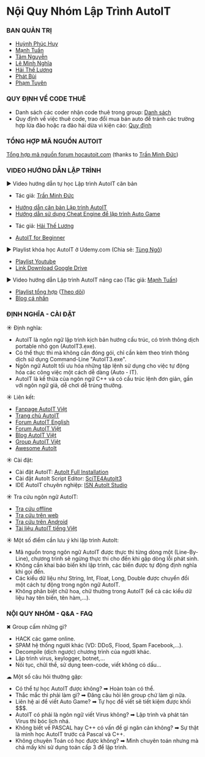 # Nội Quy Nhóm Lập Trình AutoIT

### BAN QUẢN TRỊ

- [Huỳnh Phúc Huy][1]
- [Mạnh Tuấn][2]
- [Tâm Nguyễn][3]
- [Lê Minh Nghĩa][4]
- [Hải Thế Lương][5]
- [Phát Bùi][6]
- [Phạm Tuyên][7]

[1]: https://fb.me/yagarai
[2]: https://fb.me/manhtuan1412
[3]: https://fb.me/iwanna1773
[4]: https://fb.me/endlesslove1998
[5]: https://fb.me/Skyfinally
[6]: https://fb.me/sight.love
[7]: https://fb.me/langtudongnai45

### QUY ĐỊNH VỀ CODE THUÊ

- Danh sách các coder nhận code thuê trong group: [Danh sách](http://autoitvn.com/threads/tong-hop-danh-sach-coder-nhan-code-thue.198/)
- Quy định về việc thuê code, trao đổi mua bán auto để tránh các trường hợp lừa đảo hoặc ra đảo hái dừa vì kiện cáo: [Quy định](https://www.facebook.com/groups/autoitscript/permalink/1873191839572994/)

### TỔNG HỢP MÃ NGUỒN AUTOIT

[Tổng hợp mã nguồn forum hocautoit.com](https://drive.google.com/drive/u/0/folders/0B-12mweFelS-MnRVNzFDWEVyems) (thanks to [Trần Minh Đức](https://fb.me/tmd18116))

### VIDEO HƯỚNG DẪN LẬP TRÌNH

► Video hướng dẫn tự học Lập trình AutoIT căn bản
- Tác giả: [Trần Minh Đức](https://fb.me/tmd18116)
 + [Hướng dẫn căn bản Lập trình AutoIT](http://goo.gl/11T4KK)
 + [Hướng dẫn sử dụng Cheat Engine để lập trình Auto Game](http://goo.gl/2WXeiO)
- Tác giả: [Hải Thế Lương](https://fb.me/Skyfinally)
 + [AutoIT for Beginner](http://goo.gl/kejGZg)

► Playlist khóa học AutoIT ở Udemy.com (Chia sẻ: [Tùng Ngô](https://fb.me/ngotung99))
- [Playlist Youtube](https://www.youtube.com/playlist?list=PLsgdsGVTmcoppWjF0HNnItPXTVfTXtnv4)
- [Link Download Google Drive](https://drive.google.com/file/d/0B8T8MEQIooPAMjNDMzJLLU0zb0E/view)

► Video hướng dẫn Lập trình AutoIT nâng cao (Tác giả: [Mạnh Tuấn](https://fb.me/manhtuan1412))
- [Playlist tổng hợp](http://goo.gl/47X9JR) ([Theo dõi](http://goo.gl/J92rsc))
- [Blog cá nhân](https://junookyo.blogspot.com/search/label/AutoIT)

### ĐỊNH NGHĨA - CÀI ĐẶT

☀ Định nghĩa:

- AutoIT là ngôn ngữ lập trình kịch bản hướng cấu trúc, có trình thông dịch portable nhỏ gọn (AutoIT3.exe).
- Có thể thực thi mà không cần đóng gói, chỉ cần kèm theo trình thông dịch sử dụng Command-Line "AutoIT3.exe".
- Ngôn ngữ AutoIt tối ưu hóa những tập lệnh sử dụng cho việc tự động hóa các công việc một cách dễ dàng (Auto - IT).
- AutoIT là kế thừa của ngôn ngữ C++ và có cấu trúc lệnh đơn giản, gần với ngôn ngữ giả, dễ chơi dễ trúng thưởng.

☀ Liên kết:

- [Fanpage AutoIT Việt][1]
- [Trang chủ AutoIT][2]
- [Forum AutoIT English][3]
- [Forum AutoIT Việt][4]
- [Blog AutoIT Việt][5]
- [Group AutoIT Việt][6]
- [Awesome AutoIt][7]

[1]: https://www.facebook.com/AutoItScript
[2]: http://autoitscript.com/
[3]: http://autoitscript.com/forum
[4]: http://autoitvn.com/
[5]: http://yagarai.blogspot.com/search/label/Autoit
[6]: http://facebook.com/groups/autoitscript
[7]: https://github.com/J2TeaM/awesome-AutoIt

☀ Cài đặt:

- Cài đặt AutoIT: [AutoIt Full Installation][1]
- Cài đặt AutoIt Script Editor: [SciTE4AutoIt3][2]
- IDE AutoIT chuyên nghiệp: [ISN AutoIt Studio][3]

[1]: http://www.autoitscript.com/files/autoit3/autoit-v3-setup.exe
[2]: http://www.autoitscript.com/autoit3/scite/download/SciTE4AutoIt3.exe
[3]: http://www.isnetwork.at/index.php/2011-10-17-08-51-43?download=8%5Cu00253Aisn-autoit-studio-098-beta-installer

☀ Tra cứu ngôn ngữ AutoIT:
- [Tra cứu offline][1]
- [Tra cứu trên web][2]
- [Tra cứu trên Android][3]
- [Tài liệu AutoIT tiếng Việt][4]

[1]: https://dl.dropboxusercontent.com/u/55630051/AutoIt.chm
[2]: https://www.autoitscript.com/autoit3/docs/
[3]: https://dl.dropboxusercontent.com/u/59972213/Autoit/AutoITFunctionLookup.apk
[4]: http://tinyurl.com/chuyendeAutoIT

☀ Một số điểm cần lưu ý khi lập trình AutoIt:
- Mã nguồn trong ngôn ngữ AutoIT được thực thi từng dòng một (Line-By-Line), chương trình sẽ ngừng thực thi cho đến khi gặp dòng lỗi phát sinh.
- Không cần khai báo biến khi lập trình, các biến được tự động định nghĩa khi gọi đến.
- Các kiểu dữ liệu như String, Int, Float, Long, Double được chuyển đổi một cách tự động trong ngôn ngữ AutoIT.
- Không phân biệt chữ hoa, chữ thường trong AutoIT (kể cả các kiểu dữ liệu hay tên biến, tên hàm,...).

### NỘI QUY NHÓM - Q&A - FAQ

✖ Group cấm những gì?
- HACK các game online.
- SPAM hệ thống người khác (VD: DDoS, Flood, Spam Facebook,...).
- Decompile (dịch ngược) chương trình của người khác.
- Lập trình virus, keylogger, botnet,...
- Nói tục, chửi thề, sử dụng teen-code, viết không có dấu...

☁ Một số câu hỏi thường gặp:
- Có thể tự học AutoIT được không? ➡ Hoàn toàn có thể.
- Thắc mắc thì phải làm gì? ➡ Đăng câu hỏi lên group chứ làm gì nữa.
- Liên hệ ai để viết Auto Game? ➡ Tự học để viết sẽ tiết kiệm được khối $$$.
- AutoIT có phải là ngôn ngữ viết Virus không? ➡ Lập trình và phát tán Virus thì bóc lịch nhá.
- Không biết về PASCAL hay C++ có vấn đề gì ngăn cản không? ➡ Sự thật là mình học AutoIT trước cả Pascal và C++.
- Không chuyên Toán có học được không? ➡ Mình chuyên toán nhưng mà chả mấy khi sử dụng toán cấp 3 để lập trình.
